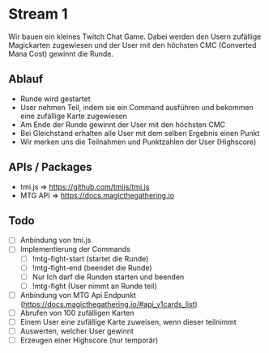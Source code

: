 # Stream 1

Wir bauen ein kleines Twitch Chat Game. Dabei werden den Usern zufällige Magickarten zugewiesen und der User mit den höchsten CMC (Converted Mana Cost) gewinnt die Runde.

## Ablauf

- Runde wird gestartet
- User nehmen Teil, indem sie ein Command ausführen und bekommen eine zufällige Karte zugewiesen
- Am Ende der Runde gewinnt der User mit den höchsten CMC
- Bei Gleichstand erhalten alle User mit dem selben Ergebnis einen Punkt
- Wir merken uns die Teilnahmen und Punktzahlen der User (Highscore)

## APIs / Packages

- tmi.js => https://github.com/tmijs/tmi.js
- MTG API => https://docs.magicthegathering.io

## Todo

- [ ] Anbindung von tmi.js
- [ ] Implementierung der Commands
  - [ ] !mtg-fight-start (startet die Runde)
  - [ ] !mtg-fight-end (beendet die Runde)
  - [ ] Nur Ich darf die Runden starten und beenden
  - [ ] !mtg-fight (User nimmt an Runde teil)
- [ ] Anbindung von MTG Api Endpunkt (https://docs.magicthegathering.io/#api_v1cards_list)
- [ ] Abrufen von 100 zufälligen Karten
- [ ] Einem User eine zufällige Karte zuweisen, wenn dieser teilnimmt
- [ ] Auswerten, welcher User gewinnt
- [ ] Erzeugen einer Highscore (nur temporär)
